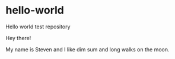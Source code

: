 # hello-world
Hello world test repository

Hey there!

My name is Steven and I like dim sum and long walks on the moon.
